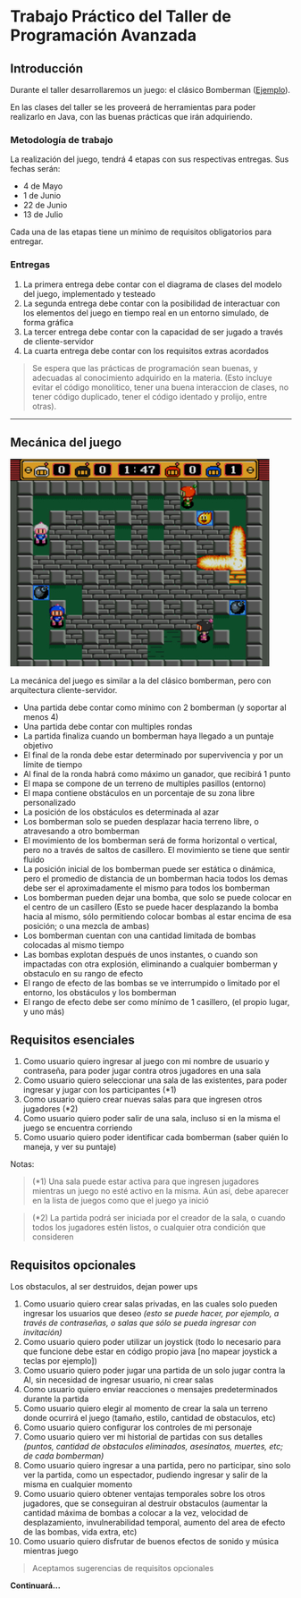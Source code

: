 # Trabajo Práctico del Taller de Programación Avanzada

## Introducción
Durante el taller desarrollaremos un juego: el clásico Bomberman ([Ejemplo](https://play.google.com/store/apps/details?id=com.hyperkani.bomberfriends)).

En las clases del taller se les proveerá de herramientas para poder realizarlo en Java, con las buenas prácticas que irán adquiriendo.


### Metodología de trabajo
La realización del juego, tendrá 4 etapas con sus respectivas entregas. Sus fechas serán:

* 4  de Mayo
* 1  de Junio
* 22 de Junio
* 13 de Julio

Cada una de las etapas tiene un mínimo de requisitos obligatorios para entregar.


### Entregas
1. La primera entrega debe contar con el diagrama de clases del modelo del juego, implementado y testeado
2. La segunda entrega debe contar con la posibilidad de interactuar con los elementos del juego en tiempo real en un entorno simulado, de forma gráfica
3. La tercer entrega debe contar con la capacidad de ser jugado a través de cliente-servidor
4. La cuarta entrega debe contar con los requisitos extras acordados

> Se espera que las prácticas de programación sean buenas, y adecuadas al conocimiento adquirido en la materia.
> (Esto incluye evitar el código monolitico, tener una buena interaccion de clases, no tener código duplicado, tener el código identado y prolijo, entre otras).


---


## Mecánica del juego

![Example](example.jpg)

La mecánica del juego es similar a la del clásico bomberman, pero con arquitectura cliente-servidor.
* Una partida debe contar como mínimo con 2 bomberman (y soportar al menos 4)
* Una partida debe contar con multiples rondas
* La partida finaliza cuando un bomberman haya llegado a un puntaje objetivo
* El final de la ronda debe estar determinado por supervivencia y por un límite de tiempo
* Al final de la ronda habrá como máximo un ganador, que recibirá 1 punto
* El mapa se compone de un terreno de multiples pasillos (entorno)
* El mapa contiene obstáculos en un porcentaje de su zona libre personalizado
* La posición de los obstáculos es determinada al azar
* Los bomberman solo se pueden desplazar hacia terreno libre, o atravesando a otro bomberman
* El movimiento de los bomberman será de forma horizontal o vertical, pero no a través de saltos de casillero. El movimiento se tiene que sentir fluido
* La posición inicial de los bomberman puede ser estática o dinámica, pero el promedio de distancia de un bomberman hacia todos los demas debe ser el aproximadamente el mismo para todos los bomberman
* Los bomberman pueden dejar una bomba, que solo se puede colocar en el centro de un casillero (Esto se puede hacer desplazando la bomba hacia al mismo, sólo permitiendo colocar bombas al estar encima de esa posición; o una mezcla de ambas)
* Los bomberman cuentan con una cantidad limitada de bombas colocadas al mismo tiempo
* Las bombas explotan después de unos instantes, o cuando son impactadas con otra explosión, eliminando a cualquier bomberman y obstaculo en su rango de efecto
* El rango de efecto de las bombas se ve interrumpido o limitado por el entorno, los obstáculos y los bomberman
* El rango de efecto debe ser como mínimo de 1 casillero, (el propio lugar, y uno más)



## Requisitos esenciales

1. Como usuario quiero ingresar al juego con mi nombre de usuario y contraseña, para poder jugar contra otros jugadores en una sala
2. Como usuario quiero seleccionar una sala de las existentes, para poder ingresar y jugar con los participantes (*1)
3. Como usuario quiero crear nuevas salas para que ingresen otros jugadores (*2)
4. Como usuario quiero poder salir de una sala, incluso si en la misma el juego se encuentra corriendo
5. Como usuario quiero poder identificar cada bomberman (saber quién lo maneja, y ver su puntaje)

Notas:
> (*1) Una sala puede estar activa para que ingresen jugadores mientras un juego no esté activo en la misma. Aún así, debe aparecer en la lista de juegos como que el juego ya inició

> (*2) La partida podrá ser iniciada por el creador de la sala, o cuando todos los jugadores estén listos, o cualquier otra condición que consideren


## Requisitos opcionales

Los obstaculos, al ser destruidos, dejan power ups

1. Como usuario quiero crear salas privadas, en las cuales solo pueden ingresar los usuarios que deseo *(esto se puede hacer, por ejemplo, a través de contraseñas, o salas que sólo se pueda ingresar con invitación)*
2. Como usuario quiero poder utilizar un joystick (todo lo necesario para que funcione debe estar en código propio java [no mapear joystick a teclas por ejemplo])
3. Como usuario quiero poder jugar una partida de un solo jugar contra la AI, sin necesidad de ingresar usuario, ni crear salas
4. Como usuario quiero enviar reacciones o mensajes predeterminados durante la partida
5. Como usuario quiero elegir al momento de crear la sala un terreno donde ocurrirá el juego (tamaño, estilo, cantidad de obstaculos, etc)
6. Como usuario quiero configurar los controles de mi personaje
7. Como usuario quiero ver mi historial de partidas con sus detalles *(puntos, cantidad de obstaculos eliminados, asesinatos, muertes, etc; de cada bomberman)*
8. Como usuario quiero ingresar a una partida, pero no participar, sino solo ver la partida, como un espectador, pudiendo ingresar y salir de la misma en cualquier momento
9. Como usuario quiero obtener ventajas temporales sobre los otros jugadores, que se conseguiran al destruir obstaculos (aumentar la cantidad máxima de bombas a colocar a la vez, velocidad de desplazamiento, invulnerabilidad temporal, aumento del area de efecto de las bombas, vida extra, etc)
10. Como usuario quiero disfrutar de buenos efectos de sonido y música mientras juego

> Aceptamos sugerencias de requisitos opcionales


**Continuará...**

